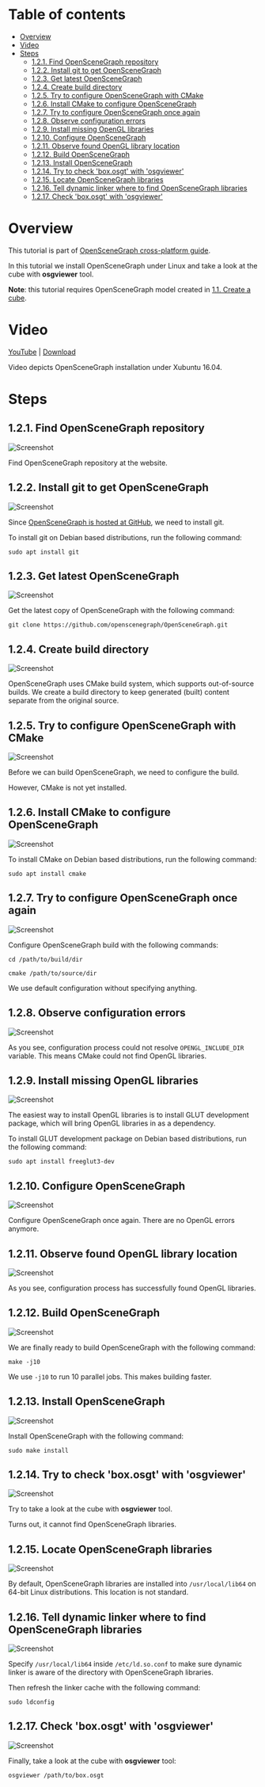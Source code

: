 Table of contents
=================

* [Overview](#overview)
* [Video](#video)
* [Steps](#steps)
  * [1.2.1. Find OpenSceneGraph repository](#step-find)
  * [1.2.2. Install git to get OpenSceneGraph](#step-install-git)
  * [1.2.3. Get latest OpenSceneGraph](#step-get-osg)
  * [1.2.4. Create build directory](#step-build-dir)
  * [1.2.5. Try to configure OpenSceneGraph with CMake](#step-try-cfg)
  * [1.2.6. Install CMake to configure OpenSceneGraph](#step-install-cmake)
  * [1.2.7. Try to configure OpenSceneGraph once again](#step-cfg)
  * [1.2.8. Observe configuration errors](#step-cfg-errors)
  * [1.2.9. Install missing OpenGL libraries](#step-install-gl)
  * [1.2.10. Configure OpenSceneGraph](#step-cfg-osg)
  * [1.2.11. Observe found OpenGL library location](#step-gl-path)
  * [1.2.12. Build OpenSceneGraph](#step-build)
  * [1.2.13. Install OpenSceneGraph](#step-install)
  * [1.2.14. Try to check 'box.osgt' with 'osgviewer'](#step-try-check)
  * [1.2.15. Locate OpenSceneGraph libraries](#step-locate)
  * [1.2.16. Tell dynamic linker where to find OpenSceneGraph libraries](#step-linker)
  * [1.2.17. Check 'box.osgt' with 'osgviewer'](#step-check)

<a name="overview"/>

Overview
========

This tutorial is part of [OpenSceneGraph cross-platform guide](http://github.com/OGStudio/openscenegraph-cross-platform-guide).

In this tutorial we install OpenSceneGraph under Linux and take a look
at the cube with **osgviewer** tool.

**Note**: this tutorial requires OpenSceneGraph model
created in [1.1. Create a cube](../1.1.CreateCube).

<a name="video"/>

Video
=====

[YouTube](https://youtu.be/3LF0mvrQ0iE) | [Download](readme/video.mp4)

Video depicts OpenSceneGraph installation under Xubuntu 16.04.

<a name="steps"/>

Steps
=====

<a name="step-find"/>

1.2.1. Find OpenSceneGraph repository
-------------------------------------

  ![Screenshot](readme/1.2.1.find.png)

  Find OpenSceneGraph repository at the website.

<a name="step-install-git"/>

1.2.2. Install git to get OpenSceneGraph
----------------------------------------

  ![Screenshot](readme/1.2.2.install_git.png)

  Since [OpenSceneGraph is hosted at GitHub](https://github.com/openscenegraph/OpenSceneGraph),
  we need to install git.

  To install git on Debian based distributions, run the following command:

  `sudo apt install git`

<a name="step-get-osg"/>

1.2.3. Get latest OpenSceneGraph
--------------------------------

  ![Screenshot](readme/1.2.3.get_osg.png)

  Get the latest copy of OpenSceneGraph with the following command:

  `git clone https://github.com/openscenegraph/OpenSceneGraph.git`

<a name="step-build-dir"/>

1.2.4. Create build directory
-----------------------------

  ![Screenshot](readme/1.2.4.build_dir.png)
  
  OpenSceneGraph uses CMake build system, which supports out-of-source builds.
  We create a build directory to keep generated (built) content separate
  from the original source.

<a name="step-try-cfg"/>

1.2.5. Try to configure OpenSceneGraph with CMake
-------------------------------------------------

  ![Screenshot](readme/1.2.5.try_cfg.png)

  Before we can build OpenSceneGraph, we need to configure the build.

  However, CMake is not yet installed.

<a name="step-install-cmake"/>

1.2.6. Install CMake to configure OpenSceneGraph
-------------------------------------------------

  ![Screenshot](readme/1.2.6.install_cmake.png)

  To install CMake on Debian based distributions, run the following command:

  `sudo apt install cmake`

<a name="step-cfg"/>

1.2.7. Try to configure OpenSceneGraph once again
-------------------------------------------------

  ![Screenshot](readme/1.2.7.cfg.png)

  Configure OpenSceneGraph build with the following commands:
 
  `cd /path/to/build/dir`

  `cmake /path/to/source/dir`

  We use default configuration without specifying anything.

<a name="step-cfg-errors"/>

1.2.8. Observe configuration errors
-------------------------------------

  ![Screenshot](readme/1.2.8.cfg_errors.png)

  As you see, configuration process could not resolve `OPENGL_INCLUDE_DIR`
  variable. This means CMake could not find OpenGL libraries.

<a name="step-install-gl"/>

1.2.9. Install missing OpenGL libraries
---------------------------------------

  ![Screenshot](readme/1.2.9.install_gl.png)

  The easiest way to install OpenGL libraries is to install GLUT development package,
  which will bring OpenGL libraries in as a dependency.

  To install GLUT development package on Debian based distributions,
  run the following command:

  `sudo apt install freeglut3-dev`

<a name="step-cfg-osg"/>

1.2.10. Configure OpenSceneGraph
--------------------------------

  ![Screenshot](readme/1.2.10.cfg_osg.png)

  Configure OpenSceneGraph once again. There are no OpenGL errors anymore.

<a name="step-gl-path"/>

1.2.11. Observe found OpenGL library location
---------------------------------------------

  ![Screenshot](readme/1.2.11.gl_path.png)

  As you see, configuration process has successfully found OpenGL libraries.

<a name="step-build"/>

1.2.12. Build OpenSceneGraph
----------------------------

  ![Screenshot](readme/1.2.12.build.png)

  We are finally ready to build OpenSceneGraph with the following command:

  `make -j10`

  We use `-j10` to run 10 parallel jobs. This makes building faster.

<a name="step-install"/>

1.2.13. Install OpenSceneGraph
------------------------------

  ![Screenshot](readme/1.2.13.install.png)

  Install OpenSceneGraph with the following command:

  `sudo make install`

<a name="step-try-check"/>

1.2.14. Try to check 'box.osgt' with 'osgviewer'
------------------------------------------------

  ![Screenshot](readme/1.2.14.try_check.png)
  
  Try to take a look at the cube with **osgviewer** tool.

  Turns out, it cannot find OpenSceneGraph libraries.

<a name="step-locate"/>

1.2.15. Locate OpenSceneGraph libraries
---------------------------------------

  ![Screenshot](readme/1.2.15.locate.png)

  By default, OpenSceneGraph libraries are installed into `/usr/local/lib64`
  on 64-bit Linux distributions. This location is not standard.

<a name="step-linker"/>

1.2.16. Tell dynamic linker where to find OpenSceneGraph libraries
------------------------------------------------------------------

  ![Screenshot](readme/1.2.16.linker.png)

  Specify `/usr/local/lib64` inside `/etc/ld.so.conf` to make sure
  dynamic linker is aware of the directory with OpenSceneGraph libraries.

  Then refresh the linker cache with the following command:

  `sudo ldconfig`

<a name="step-check"/>

1.2.17. Check 'box.osgt' with 'osgviewer'
-------------------------------------

  ![Screenshot](readme/1.2.17.viewer.png)

  Finally, take a look at the cube with **osgviewer** tool:

  `osgviewer /path/to/box.osgt`

